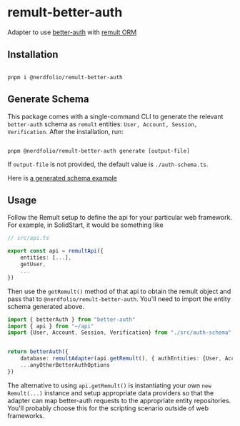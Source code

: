 # remult-better-auth

Adapter to use [better-auth](https://www.better-auth.com) with [remult ORM](https://remult.dev)

## Installation

```console

pnpm i @nerdfolio/remult-better-auth

```

## Generate Schema

This package comes with a single-command CLI to generate the relevant `better-auth` schema as `remult` entities:
`User, Account, Session, Verification`. After the installation, run:

```console

pnpm @nerdfolio/remult-better-auth generate [output-file]

```

If `output-file` is not provided, the default value is `./auth-schema.ts`.

Here is [a generated schema example](src/schema.example.ts)


## Usage

Follow the Remult setup to define the api for your particular web framework. For example, in SolidStart, it would be something
like

```typescript
// src/api.ts

export const api = remultApi({
	entities: [...],
	getUser,
	...
})
```

Then use the `getRemult()` method of that api to obtain the remult object and pass that to `@nerdfolio/remult-better-auth`.
You'll need to import the entity schema generated above.

```typescript
import { betterAuth } from "better-auth"
import { api } from "~/api"
import {User, Account, Session, Verification} from "./src/auth-schema"


return betterAuth({
	database: remultAdapter(api.getRemult(), { authEntities: {User, Account, Session, Verification}}),
	...anyOtherBetterAuthOptions
})
```

The alternative to using `api.getRemult()` is instantiating your own `new Remult(...)` instance and setup appropriate
data providers so that the adapter can map better-auth requests to the appropriate entity repositories. You'll probably choose
this for the scripting scenario outside of web frameworks.
